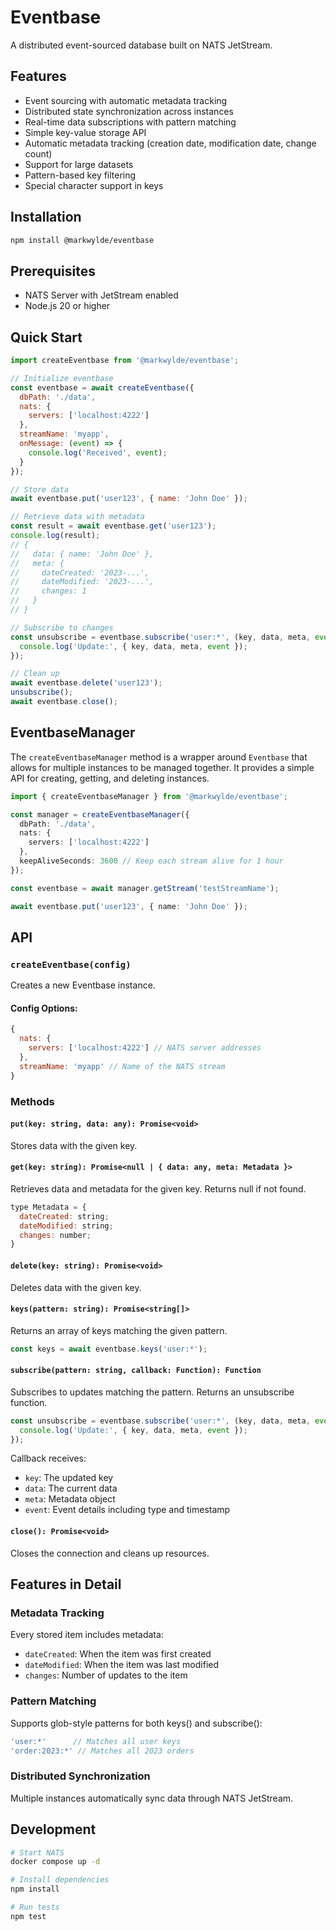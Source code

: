 # Eventbase
A distributed event-sourced database built on NATS JetStream.

## Features
- Event sourcing with automatic metadata tracking
- Distributed state synchronization across instances
- Real-time data subscriptions with pattern matching
- Simple key-value storage API
- Automatic metadata tracking (creation date, modification date, change count)
- Support for large datasets
- Pattern-based key filtering
- Special character support in keys

## Installation
```bash
npm install @markwylde/eventbase
```

## Prerequisites
- NATS Server with JetStream enabled
- Node.js 20 or higher

## Quick Start
```javascript
import createEventbase from '@markwylde/eventbase';

// Initialize eventbase
const eventbase = await createEventbase({
  dbPath: './data',
  nats: {
    servers: ['localhost:4222']
  },
  streamName: 'myapp',
  onMessage: (event) => {
    console.log('Received', event);
  }
});

// Store data
await eventbase.put('user123', { name: 'John Doe' });

// Retrieve data with metadata
const result = await eventbase.get('user123');
console.log(result);
// {
//   data: { name: 'John Doe' },
//   meta: {
//     dateCreated: '2023-...',
//     dateModified: '2023-...',
//     changes: 1
//   }
// }

// Subscribe to changes
const unsubscribe = eventbase.subscribe('user:*', (key, data, meta, event) => {
  console.log('Update:', { key, data, meta, event });
});

// Clean up
await eventbase.delete('user123');
unsubscribe();
await eventbase.close();
```

## EventbaseManager

The `createEventbaseManager` method is a wrapper around `Eventbase` that allows for multiple instances to be managed together. It provides a simple API for creating, getting, and deleting instances.

```typescript
import { createEventbaseManager } from '@markwylde/eventbase';

const manager = createEventbaseManager({
  dbPath: './data',
  nats: {
    servers: ['localhost:4222']
  },
  keepAliveSeconds: 3600 // Keep each stream alive for 1 hour
});

const eventbase = await manager.getStream('testStreamName');

await eventbase.put('user123', { name: 'John Doe' });
```

## API

### `createEventbase(config)`
Creates a new Eventbase instance.

#### Config Options:
```javascript
{
  nats: {
    servers: ['localhost:4222'] // NATS server addresses
  },
  streamName: 'myapp' // Name of the NATS stream
}
```

### Methods

#### `put(key: string, data: any): Promise<void>`
Stores data with the given key.

#### `get(key: string): Promise<null | { data: any, meta: Metadata }>`
Retrieves data and metadata for the given key. Returns null if not found.
```javascript
type Metadata = {
  dateCreated: string;
  dateModified: string;
  changes: number;
}
```

#### `delete(key: string): Promise<void>`
Deletes data with the given key.

#### `keys(pattern: string): Promise<string[]>`
Returns an array of keys matching the given pattern.
```javascript
const keys = await eventbase.keys('user:*');
```

#### `subscribe(pattern: string, callback: Function): Function`
Subscribes to updates matching the pattern. Returns an unsubscribe function.
```javascript
const unsubscribe = eventbase.subscribe('user:*', (key, data, meta, event) => {
  console.log('Update:', { key, data, meta, event });
});
```
Callback receives:
- `key`: The updated key
- `data`: The current data
- `meta`: Metadata object
- `event`: Event details including type and timestamp

#### `close(): Promise<void>`
Closes the connection and cleans up resources.

## Features in Detail

### Metadata Tracking
Every stored item includes metadata:
- `dateCreated`: When the item was first created
- `dateModified`: When the item was last modified
- `changes`: Number of updates to the item

### Pattern Matching
Supports glob-style patterns for both keys() and subscribe():
```javascript
'user:*'      // Matches all user keys
'order:2023:*' // Matches all 2023 orders
```

### Distributed Synchronization
Multiple instances automatically sync data through NATS JetStream.

## Development
```bash
# Start NATS
docker compose up -d

# Install dependencies
npm install

# Run tests
npm test
```
